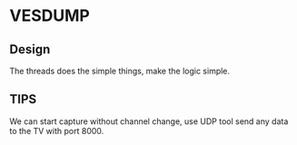 # VESDUMP

## Design

The threads does the simple things, make the logic simple.

## TIPS

We can start capture without channel change, use UDP tool send any data to the TV with port 8000.

